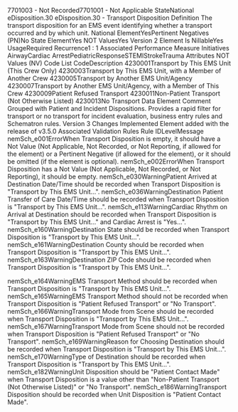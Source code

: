 

7701003 - Not Recorded7701001 - Not Applicable
StateNational
eDisposition.30
eDisposition.30 - Transport Disposition
Definition
The transport disposition for an EMS event identifying whether a transport occurred and by which unit.
National ElementYesPertinent Negatives (PN)No
State ElementYes
NOT ValuesYes
Version 2 Element
Is NillableYes
UsageRequired
Recurrence1 : 1
Associated Performance Measure Initiatives
AirwayCardiac ArrestPediatricResponseSTEMIStrokeTrauma
Attributes
NOT Values (NV)
Code List
CodeDescription
4230001Transport by This EMS Unit (This Crew Only)
4230003Transport by This EMS Unit, with a Member of Another Crew
4230005Transport by Another EMS Unit/Agency
4230007Transport by Another EMS Unit/Agency, with a Member of This Crew
4230009Patient Refused Transport
4230011Non-Patient Transport (Not Otherwise Listed)
4230013No Transport
Data Element Comment
Grouped with Patient and Incident Dispositions. Provides a rapid filter for transport or no transport for incident evaluation,
business entry rules and Schematron rules.
Version 3 Changes Implemented
Element added with the release of v3.5.0
Associated Validation Rules
Rule IDLevelMessage
nemSch_e001ErrorWhen Transport Disposition is empty, it should have a Not Value (Not Applicable, Not Recorded,
or Not Reporting, if allowed for the element) or a Pertinent Negative (if allowed for the element),
or it should be omitted (if the element is optional).
nemSch_e002ErrorWhen Transport Disposition has a Not Value (Not Applicable, Not Recorded, or Not Reporting),
it should be empty.
nemSch_e030WarningPatient Arrived at Destination Date/Time should be recorded when Transport Disposition is
"Transport by This EMS Unit...".
nemSch_e036WarningDestination Patient Transfer of Care Date/Time should be recorded when Transport Disposition
is "Transport by This EMS Unit...".
nemSch_e113WarningCardiac Rhythm on Arrival at Destination should be recorded when Transport Disposition is
"Transport by This EMS Unit..." and Cardiac Arrest is "Yes...".
nemSch_e160WarningDestination State should be recorded when Transport Disposition is "Transport by This EMS
Unit...".
nemSch_e161WarningDestination County should be recorded when Transport Disposition is "Transport by This EMS
Unit...".
nemSch_e163WarningDestination ZIP Code should be recorded when Transport Disposition is "Transport by This EMS
Unit...".

nemSch_e164WarningEMS Transport Method should be recorded when Transport Disposition is "Transport by This
EMS Unit...".
nemSch_e165WarningEMS Transport Method should not be recorded when Transport Disposition is "Patient Refused
Transport" or "No Transport".
nemSch_e166WarningTransport Mode from Scene should be recorded when Transport Disposition is "Transport by
This EMS Unit...".
nemSch_e167WarningTransport Mode from Scene should not be recorded when Transport Disposition is "Patient
Refused Transport" or "No Transport".
nemSch_e169WarningReason for Choosing Destination should be recorded when Transport Disposition is "Transport
by This EMS Unit...".
nemSch_e170WarningType of Destination should be recorded when Transport Disposition is "Transport by This EMS
Unit...".
nemSch_e182WarningUnit Disposition should be "Patient Contact Made" when Transport Disposition is a value other
than "Non-Patient Transport (Not Otherwise Listed)" or "No Transport".
nemSch_e186WarningTransport Disposition should be recorded when Unit Disposition is "Patient Contact Made".